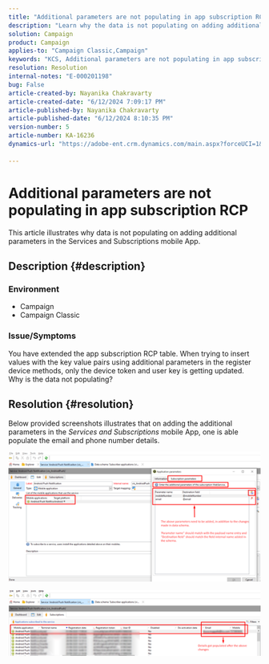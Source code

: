 ```yaml
---
title: "Additional parameters are not populating in app subscription RCP"
description: "Learn why the data is not populating on adding additional parameters in the Services and Subscriptions mobile App."
solution: Campaign
product: Campaign
applies-to: "Campaign Classic,Campaign"
keywords: "KCS, Additional parameters are not populating in app subscription Rcp, ACC, Campaign Classic"
resolution: Resolution
internal-notes: "E-000201198"
bug: False
article-created-by: Nayanika Chakravarty
article-created-date: "6/12/2024 7:09:17 PM"
article-published-by: Nayanika Chakravarty
article-published-date: "6/12/2024 8:10:35 PM"
version-number: 5
article-number: KA-16236
dynamics-url: "https://adobe-ent.crm.dynamics.com/main.aspx?forceUCI=1&pagetype=entityrecord&etn=knowledgearticle&id=63d39f42-ef28-ef11-840a-000d3a3764e0"

---
```

# Additional parameters are not populating in app subscription RCP


This article illustrates why data is not populating on adding additional parameters in the Services and Subscriptions mobile App.

## Description {#description}


### <b>Environment</b>

- Campaign
- Campaign Classic


### <b>Issue/Symptoms</b>

You have extended the app subscription RCP table. When trying to insert values with the key value pairs using additional parameters in the register device methods, only the device token and user key is getting updated. Why is the data not populating?


## Resolution {#resolution}


Below provided screenshots illustrates that on adding the additional parameters in the *Services and Subscriptions* mobile App, one is able populate the email and phone number details.

![](assets/bc1c5473-4bd0-ec11-a7b5-00224809c556.png)



![](assets/ddd78ad4-4bd0-ec11-a7b5-00224809c556.png)
